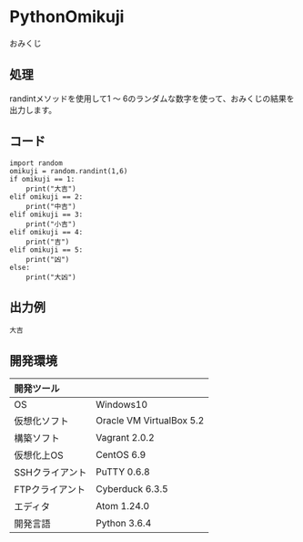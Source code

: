 # PythonOmikuji
おみくじ

## 処理
randintメソッドを使用して1 ～ 6のランダムな数字を使って、おみくじの結果を出力します。

## コード
```
import random
omikuji = random.randint(1,6)
if omikuji == 1:
    print("大吉")
elif omikuji == 2:
    print("中吉")
elif omikuji == 3:
    print("小吉")
elif omikuji == 4:
    print("吉")
elif omikuji == 5:
    print("凶")
else:
    print("大凶")
```

## 出力例
```
大吉
```
  
## 開発環境
| 開発ツール |  |
|:-|:-|
| OS | Windows10 |
| 仮想化ソフト | Oracle VM VirtualBox 5.2 |
| 構築ソフト | Vagrant 2.0.2 |
| 仮想化上OS | CentOS 6.9 |
| SSHクライアント | PuTTY 0.6.8 |
| FTPクライアント | Cyberduck 6.3.5 |
| エディタ | Atom 1.24.0 |
| 開発言語 | Python 3.6.4 |
